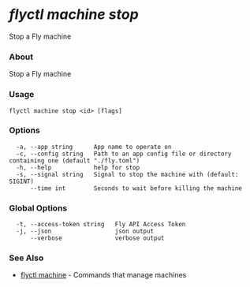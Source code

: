 # _flyctl machine stop_

Stop a Fly machine

### About

Stop a Fly machine

### Usage
~~~
flyctl machine stop <id> [flags]
~~~

### Options

~~~
  -a, --app string      App name to operate on
  -c, --config string   Path to an app config file or directory containing one (default "./fly.toml")
  -h, --help            help for stop
  -s, --signal string   Signal to stop the machine with (default: SIGINT)
      --time int        Seconds to wait before killing the machine
~~~

### Global Options

~~~
  -t, --access-token string   Fly API Access Token
  -j, --json                  json output
      --verbose               verbose output
~~~

### See Also

* [flyctl machine](/docs/flyctl/machine/)	 - Commands that manage machines

